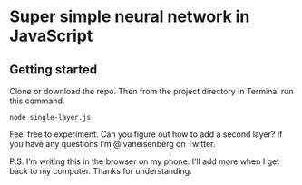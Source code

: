 # Super simple neural network in JavaScript

## Getting started

Clone or download the repo. Then from the project directory in Terminal run this command. 

`node single-layer.js`

Feel free to experiment. Can you figure out how to add a second layer? If you have any questions I’m @ivaneisenberg on Twitter.

P.S. I’m writing this in the browser on my phone. I’ll add more when I get back to my computer. Thanks for understanding. 
